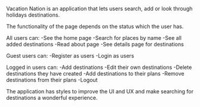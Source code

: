 Vacation Nation is an application that lets users search, add or look through holidays destinations.

The functionality of the page depends on the status which the user has.

All users can: 
-See the home page
-Search for places by name
-See all added destinations
-Read about page
-See details page for destinations

Guest users can: 
-Register as users
-Login as users

Logged in users can:
-Add destinations
-Edit their own destinations
-Delete destinations they have created
-Add destinations to their plans
-Remove destinations from their plans
-Logout

The application has styles to improve the UI and UX and make searching for destinations a wonderful experience.